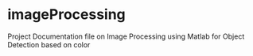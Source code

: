 # imageProcessing

Project Documentation file on Image Processing using Matlab for Object Detection based on color
